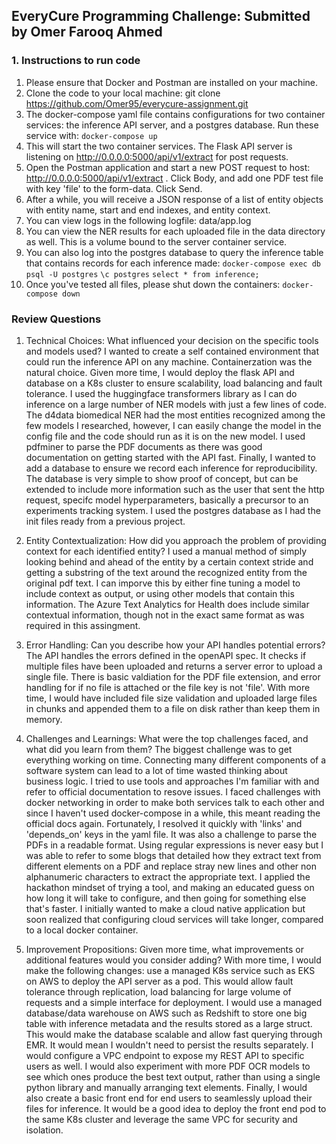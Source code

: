 ## EveryCure Programming Challenge: Submitted by Omer Farooq Ahmed

### 1. Instructions to run code
1. Please ensure that Docker and Postman are installed on your machine.
2. Clone the code to your local machine: git clone https://github.com/Omer95/everycure-assignment.git
3. The docker-compose yaml file contains configurations for two container services: the inference API server, and a postgres database. Run these service with:
`docker-compose up`
4. This will start the two container services. The Flask API server is listening on http://0.0.0.0:5000/api/v1/extract for post requests.
5. Open the Postman application and start a new POST request to host: http://0.0.0.0:5000/api/v1/extract . Click Body, and add one PDF test file with key 'file' to the form-data. Click Send.
6. After a while, you will receive a JSON response of a list of entity objects with entity name, start and end indexes, and entity context.
7. You can view logs in the following logfile: data/app.log
8. You can view the NER results for each uploaded file in the data directory as well. This is a volume bound to the server container service.
9. You can also log into the postgres database to query the inference table that contains records for each inference made:
`docker-compose exec db psql -U postgres`
`\c postgres`
`select * from inference;`
10. Once you've tested all files, please shut down the containers:
`docker-compose down`

### Review Questions

1. Technical Choices: What influenced your decision on the specific tools and models used?
I wanted to create a self contained environment that could run the inference API on any machine. Containerzation was the natural choice. Given more time, I would deploy the flask API and database on a K8s cluster to ensure scalability, load balancing and fault tolerance. I used the huggingface transformers library as I can do inference on a large number of NER models with just a few lines of code. The d4data biomedical NER had the most entities recognized among the few models I researched, however, I can easily change the model in the config file and the code should run as it is on the new model. I used pdfminer to parse the PDF documents as there was good documentation on getting started with the API fast. Finally, I wanted to add a database to ensure we record each inference for reproducibility. The database is very simple to show proof of concept, but can be extended to include more information such as the user that sent the http request, specifc model hyperparameters, basically a precursor to an experiments tracking system. I used the postgres database as I had the init files ready from a previous project.

2. Entity Contextualization: How did you approach the problem of providing context for each identified entity?
I used a manual method of simply looking behind and ahead of the entity by a certain context stride and getting a substring of the text around the recognized entity from the original pdf text. I can imporve this by either fine tuning a model to include context as output, or using other models that contain this information. The Azure Text Analytics for Health does include similar contextual information, though not in the exact same format as was required in this assingment.

3. Error Handling: Can you describe how your API handles potential errors?
The API handles the errors defined in the openAPI spec. It checks if multiple files have been uploaded and returns a server error to upload a single file. There is basic valdiation for the PDF file extension, and error handling for if no file is attached or the file key is not 'file'. With more time, I would have included file size validation and uploaded large files in chunks and appended them to a file on disk rather than keep them in memory.

4. Challenges and Learnings: What were the top challenges faced, and what did you learn from them?
The biggest challenge was to get everything working on time. Connecting many different components of a software system can lead to a lot of time wasted thinking about business logic. I tried to use tools and approaches I'm familiar with and refer to official documentation to resove issues. I faced challenges with docker networking in order to make both services talk to each other and since I haven't used docker-compose in a while, this meant reading the official docs again. Fortunately, I resolved it quickly with 'links' and 'depends_on' keys in the yaml file. It was also a challenge to parse the PDFs in a readable format. Using regular expressions is never easy but I was able to refer to some blogs that detailed how they extract text from different elements on a PDF and replace stray new lines and other non alphanumeric characters to extract the appropriate text. I applied the hackathon mindset of trying a tool, and making an educated guess on how long it will take to configure, and then going for something else that's faster. I initially wanted to make a cloud native application but soon realized that configuring cloud services will take longer, compared to a local docker container.

5. Improvement Propositions: Given more time, what improvements or additional features would you consider adding?
With more time, I would make the following changes: use a managed K8s service such as EKS on AWS to deploy the API server as a pod. This would allow fault tolerance through replication, load balancing for large volume of requests and a simple interface for deployment. I would use a managed database/data warehouse on AWS such as Redshift to store one big table with inference metadata and the results stored as a large struct. This would make the database scalable and allow fast querying through EMR. It would mean I wouldn't need to persist the results separately. I would configure a VPC endpoint to expose my REST API to specific users as well. I would also experiment with more PDF OCR models to see which ones produce the best text output, rather than using a single python library and manually arranging text elements. Finally, I would also create a basic front end for end users to seamlessly upload their files for inference. It would be a good idea to deploy the front end pod to the same K8s cluster and leverage the same VPC for security and isolation. 